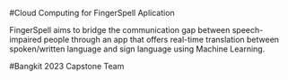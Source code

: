 #Cloud Computing for FingerSpell Aplication


FingerSpell aims to bridge the communication gap between speech-impaired people through an app that offers real-time translation between spoken/written language and sign language using Machine Learning.


#Bangkit 2023 Capstone Team


